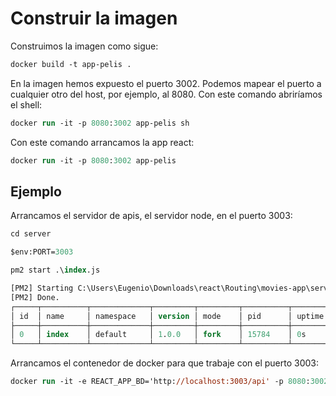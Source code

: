 # Construir la imagen

Construimos la imagen como sigue:

```ps
docker build -t app-pelis .
```

En la imagen hemos expuesto el puerto 3002. Podemos mapear el puerto a cualquier otro del host, por ejemplo, al 8080. Con este comando abriríamos el shell:

```ps
docker run -it -p 8080:3002 app-pelis sh
```

Con este comando arrancamos la app react:

```ps
docker run -it -p 8080:3002 app-pelis
```

## Ejemplo

Arrancamos el servidor de apis, el servidor node, en el puerto 3003:

```ps
cd server

$env:PORT=3003

pm2 start .\index.js

[PM2] Starting C:\Users\Eugenio\Downloads\react\Routing\movies-app\server\index.js in fork_mode (1 instance)
[PM2] Done.
┌─────┬──────────┬─────────────┬─────────┬─────────┬──────────┬────────┬──────┬───────────┬──────────┬──────────┬──────────┬──────────┐
│ id  │ name     │ namespace   │ version │ mode    │ pid      │ uptime │ ↺    │ status    │ cpu      │ mem      │ user     │ watching │
├─────┼──────────┼─────────────┼─────────┼─────────┼──────────┼────────┼──────┼───────────┼──────────┼──────────┼──────────┼──────────┤
│ 0   │ index    │ default     │ 1.0.0   │ fork    │ 15784    │ 0s     │ 0    │ online    │ 0%       │ 31.2mb   │ Eugenio  │ disabled │
└─────┴──────────┴─────────────┴─────────┴─────────┴──────────┴────────┴──────┴───────────┴──────────┴──────────┴──────────┴──────────┘
```

Arrancamos el contenedor de docker para que trabaje con el puerto 3003:

```ps
docker run -it -e REACT_APP_BD='http://localhost:3003/api' -p 8080:3002 app-pelis
```

